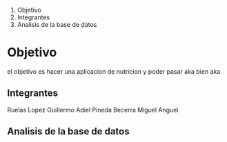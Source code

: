 1. Objetivo
2. Integrantes
3. Analisis de la base de datos

# Objetivo
el objetivo es hacer una aplicacion de nutricion y poder pasar aka bien aka

## Integrantes
Ruelas Lopez Guillermo Adiel
Pineda Becerra Miguel Anguel

##  Analisis de la base de datos
